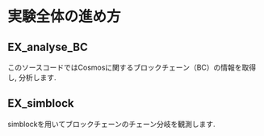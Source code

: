 # 実験全体の進め方

## EX_analyse_BC
このソースコードではCosmosに関するブロックチェーン（BC）の情報を取得し, 分析します.

## EX_simblock
simblockを用いてブロックチェーンのチェーン分岐を観測します. 
